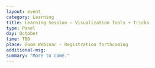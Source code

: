 ```yaml
---
layout: event
category: Learning
title: Learning Session – Visualization Tools + Tricks
type: Panel
day: October
time: TBD
place: Zoom Webinar - Registration forthcoming
additional-msg:
summary: "More to come."
---
```

